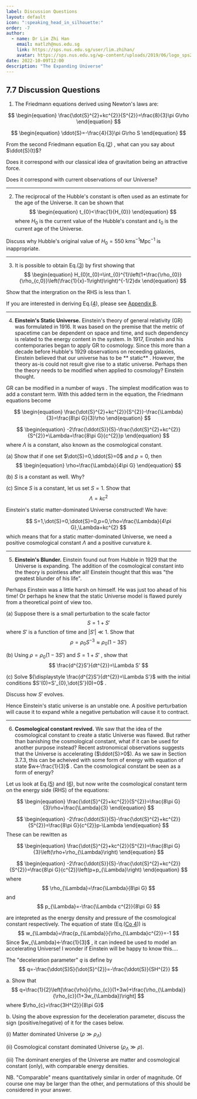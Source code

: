 ```yaml
---
label: Discussion Questions
layout: default
icon: ":speaking_head_in_silhouette:"
order: -7
author:
  - name: Dr Lim Zhi Han
    email: matlzh@nus.edu.sg
    link: https://sps.nus.edu.sg/user/lim.zhihan/
    avatar: https://sps.nus.edu.sg/wp-content/uploads/2019/06/logo_sps20.png
date: 2022-10-09T12:00
description: "The Expanding Universe"
---
```


## 7.7  Discussion Questions
1. The Friedmann equations derived using Newton's laws are:

<span id="Friedmann1"></span>
$$
\begin{equation}
\frac{\dot{S}^{2}+kc^{2}}{S^{2}}=\frac{8}{3}\pi G\rho
\end{equation}
$$

<span id="Friedmann2"></span>
$$
\begin{equation}
\ddot{S}=-\frac{4}{3}\pi G\rho S
\end{equation}
$$

From the second Friedmann equation Eq.([2](#Friedmann2)) , what
can you say about $\ddot{S}(t)$? 


Does it correspond with our classical idea of gravitation being an
attractive force. 

Does it correspond with current observations of our Universe?

---

2. The reciprocal of the Hubble's constant is often used as an estimate
for the age of the Universe. It can be shown that 
<span id="HubbleAge"></span>
$$
\begin{equation}
t_{0}<\frac{1}{H_{0}}
\end{equation}
$$
where $H_{0}$ is the current value of the Hubble's constant and $t_{0}$
is the current age of the Universe. 

Discuss why Hubble's original value of $H_{0}=550\text{ kms}^{-1}\text{Mpc}^{-1}$
is inappropriate.

---

3. It is possible to obtain Eq.([3](#HubbleAge)) by first showing
that 
<span id="H0t0"></span>
$$
\begin{equation}
H_{0}t_{0}=\int_{0}^{1}\left(1+\frac{\rho_{0}}{\rho_{c,0}}\left(\frac{1}{x}-1\right)\right)^{-1/2}dx
\end{equation}
$$

Show that the intergration on the RHS is less than 1. 

If you are interested in deriving Eq.([4](#H0t0)), please see
[Appendix B](Appendix).

---

4. **Einstein's Static Universe.** Einstein's theory of general
relativity (GR) was formulated in 1916. It was based on the premise
that the metric of spacetime can be dependent on space and time, and
such dependency is related to the energy content in the system. In
1917, Einstein and his contemporaries began to apply GR to cosmology.
Since this more than a decade before Hubble's 1929 observations on
receeding galaxies, Einstein believed that our universe has to be **
static** . However, the theory as-is could not result give rise to a
static universe. Perhaps then the theory needs to be modified when
applied to cosmology? Einstein thought. 

GR can be modified in a number of ways . The simplest modification
was to add a constant term. With this added term in the equation,
the Friedmann equations become

<span id="F1-1"></span>
$$
\begin{equation}
\frac{\dot{S}^{2}+kc^{2}}{S^{2}}-\frac{\Lambda}{3}=\frac{8\pi G}{3}\rho
\end{equation}
$$

<span id="F2-1"></span>
$$
\begin{equation}
-2\frac{\ddot{S}}{S}-\frac{\dot{S}^{2}+kc^{2}}{S^{2}}+\Lambda=\frac{8\pi G}{c^{2}}p
\end{equation}
$$
where $\Lambda$ is a constant, also known as the cosmological constant. 

(a) Show that if one set $\dot{S}=0,\ddot{S}=0$ and $p=0$, then
<span id="density_matter_Lambda"></span>
$$
\begin{equation}
\rho=\frac{\Lambda}{4\pi G}
\end{equation}
$$


(b) $S$ is a constant as well. Why?

(c) Since $S$ is a constant, let us set $S=1$. Show that 
<span id="Lambda_matterDom"></span>
$$
\begin{equation}
\Lambda=kc^{2}
\end{equation}
$$


Einstein's static matter-dominated Universe constructed! We have:

$$
S=1,\dot{S}=0,\ddot{S}=0,p=0,\rho=\frac{\Lambda}{4\pi G},\Lambda=kc^{2}
$$
which means that for a static matter-dominated Universe, we need a
positive cosmological constant $\Lambda$ and a positive curvature
$k$.

---

5. **Einstein's Blunder.** Einstein found out from Hubble in
1929 that the Universe is expanding. The addition of the cosmological
constant into the theory is pointless after all! Einstein thought
that this was "the greatest blunder of his life".

Perhaps Einstein was a little harsh on himself. He was just too ahead
of his time! Or perhaps he knew that the static Universe model is
flawed purely from a theoretical point of view too. 

(a) Suppose there is a small perturbation to the scale factor 
$$
S=1+S'
$$
where $S'$ is a function of time and $|S'|\ll1$. Show that 
$$
\rho=\rho_{0}S^{-3}\approx\rho_{0}(1-3S')
$$

(b) Using $\rho=\rho_{0}(1-3S')$ and $S=1+S'$ , show that 
$$
\frac{d^{2}S'}{dt^{2}}=\Lambda S'
$$


(c) Solve ${\displaystyle \frac{d^{2}S'}{dt^{2}}=\Lambda S'}$ with
the initial conditions $S'(0)=S'_{0},\dot{S'}(0)=0$ .

Discuss how
$S'$ evolves. 

Hence Einstein's static universe is an unstable one. A positive perturbation
will cause it to expand while a negative pertubation will cause it
to contract. 

---

6. **Cosmological constant revived.** We saw that the idea of
the cosmological constant to create a static Universe was flawed.
But rather than banishing the cosmological constant, what if it can
be used for another purpose instead? Recent astronomical observations
suggests that the Universe is accelerating ($\ddot{S}>0$). As we
saw in Section 3.7.3, this can be acheived with some form of energy
with equation of state $w<-\frac{1}{3}$ . Can the cosmological constant
be seen as a form of energy?

Let us look at Eq.([5](#F1-1)) and ([6](#F2-1)), but now write
the cosmological constant term on the energy side (RHS) of the equations: 

<span id="F1-1-1"></span>
$$
\begin{equation}
\frac{\dot{S}^{2}+kc^{2}}{S^{2}}=\frac{8\pi G}{3}\rho+\frac{\Lambda}{3}
\end{equation}
$$

<span id="F2-1-1"></span>
$$
\begin{equation}
-2\frac{\ddot{S}}{S}-\frac{\dot{S}^{2}+kc^{2}}{S^{2}}=\frac{8\pi G}{c^{2}}p-\Lambda
\end{equation}
$$
These can be rewitten as 

<span id="F1-1-1-1"></span>
$$
\begin{equation}
\frac{\dot{S}^{2}+kc^{2}}{S^{2}}=\frac{8\pi G}{3}\left(\rho+\rho_{\Lambda}\right)
\end{equation}
$$

<span id="F2-1-1-1"></span>
$$
\begin{equation}
-2\frac{\ddot{S}}{S}-\frac{\dot{S}^{2}+kc^{2}}{S^{2}}=\frac{8\pi G}{c^{2}}\left(p+p_{\Lambda}\right)
\end{equation}
$$
where 
$$
\rho_{\Lambda}=\frac{\Lambda}{8\pi G}
$$
and 
$$
p_{\Lambda}=-\frac{\Lambda c^{2}}{8\pi G}
$$

are intepreted as the energy density and pressure of the cosmological
constant respectively. The equation of state (Eq.([Co 4](Cosmology#EoS)))
is 
$$
w_{\Lambda}=\frac{p_{\Lambda}}{\rho_{\Lambda}c^{2}}=-1
$$
Since $w_{\Lambda}<-\frac{1}{3}$ , it can indeed be used to model
an accelerating Universe! I wonder if Einstein will be happy to know
this....

The "deceleration parameter" $q$ is define by 
$$
q=-\frac{\ddot{S}S}{\dot{S}^{2}}=-\frac{\ddot{S}}{SH^{2}}
$$

a. Show that 
$$
q=\frac{1}{2}\left[\frac{\rho}{\rho_{c}}(1+3w)+\frac{\rho_{\Lambda}}{\rho_{c}}(1+3w_{\Lambda})\right]
$$
where $\rho_{c}=\frac{3H^{2}}{8\pi G}$


b. Using the above expression for the deceleration parameter, discuss
the sign (positive/negative) of it for the cases below. 

(i) Matter dominated Universe ($\rho\gg\rho_{\Lambda}$)

(ii) Cosmological constant dominated Universe ($\rho_{\Lambda}\gg\rho$).

(iii) The dominant energies of the Universe are matter and cosmological
constant (only), with comparable energy densities.

NB. "Comparable" means quantitatively similar in order of magnitude.
Of course one may be larger than the other, and permutations of this
should be considered in your answer.

